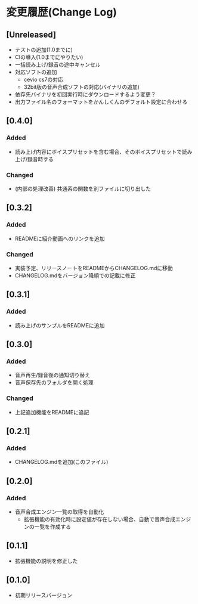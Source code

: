 # 変更履歴(Change Log)
## [Unreleased]
 - テストの追加(1.0までに)
 - CIの導入(1.0までにやりたい)
 - 一括読み上げ/録音の途中キャンセル
 - 対応ソフトの追加
   - cevio cs7の対応
   - 32bit版の音声合成ソフトの対応(バイナリの追加)
 - 依存先バイナリを初回実行時にダウンロードするよう変更？
 - 出力ファイル名のフォーマットをかんしくんのデフォルト設定に合わせる

## [0.4.0]
### Added
 - 読み上げ内容にボイスプリセットを含む場合、そのボイスプリセットで読み上げ/録音時する
### Changed
 - (内部の処理改善) 共通系の関数を別ファイルに切り出した
## [0.3.2]
### Added
 - READMEに紹介動画へのリンクを追加
### Changed
 - 実装予定、リリースノートをREADMEからCHANGELOG.mdに移動
 - CHANGELOG.mdをバージョン降順での記載に修正
## [0.3.1]
### Added
 - 読み上げのサンプルをREADMEに追加

## [0.3.0]
### Added
 - 音声再生/録音後の通知切り替え
 - 音声保存先のフォルダを開く処理

### Changed
 - 上記追加機能をREADMEに追記

## [0.2.1]
### Added
 - CHANGELOG.mdを追加(このファイル)

## [0.2.0]

### Added
 - 音声合成エンジン一覧の取得を自動化
   - 拡張機能の有効化時に設定値が存在しない場合、自動で音声合成エンジンの一覧を作成する

## [0.1.1]

 - 拡張機能の説明を修正した

## [0.1.0]

 - 初期リリースバージョン